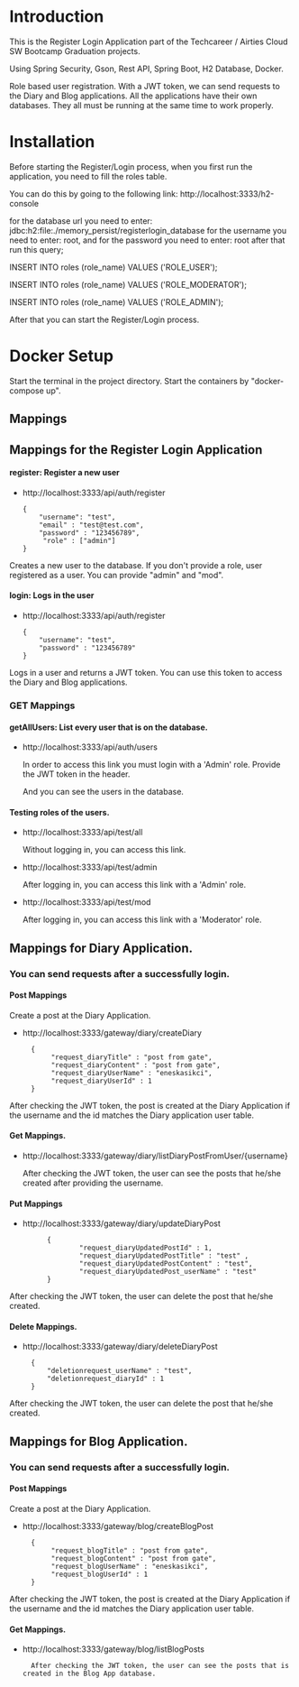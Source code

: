 # Introduction

This is the Register Login Application part of the Techcareer / Airties Cloud SW Bootcamp Graduation projects.

Using Spring Security, Gson, Rest API, Spring Boot, H2 Database, Docker.

Role based user registration. With a JWT token, we can send requests to the Diary and Blog applications.
All the applications have their own databases.
They all must be running at the same time to work properly.

# Installation

Before starting the Register/Login process, when you first run the application, you need to fill the roles table.

You can do this by going to the following link:
http://localhost:3333/h2-console

for the database url you need to enter: jdbc:h2:file:./memory_persist/registerlogin_database
for the username you need to enter: root, and for the password you need to enter: root
after that run this query;

INSERT INTO roles (role_name) VALUES ('ROLE_USER');

INSERT INTO roles (role_name) VALUES ('ROLE_MODERATOR');

INSERT INTO roles (role_name) VALUES ('ROLE_ADMIN');

After that you can start the Register/Login process.

# Docker Setup

Start the terminal in the project directory. Start the containers by "docker-compose up".

## Mappings

## Mappings for the Register Login Application

#### register: Register a new user

- http://localhost:3333/api/auth/register

      {
          "username": "test",
          "email" : "test@test.com",
          "password" : "123456789",
           "role" : ["admin"]
      }

Creates a new user to the database. If you don't provide a role, user registered as a user. You can provide "admin" and "mod".

#### login: Logs in the user
- http://localhost:3333/api/auth/register

      {
          "username": "test",
          "password" : "123456789"
      }

Logs in a user and returns a JWT token. You can use this token to access the Diary and Blog applications.

### GET Mappings

#### getAllUsers: List every user that is on the database.

- http://localhost:3333/api/auth/users

   In order to access this link you must login with a 'Admin' role. Provide the JWT token in the header.

    And you can see the users in the database.

#### Testing roles of the users.
- http://localhost:3333/api/test/all

    Without logging in, you can access this link.

- http://localhost:3333/api/test/admin

    After logging in, you can access this link with a 'Admin' role.

- http://localhost:3333/api/test/mod

    After logging in, you can access this link with a 'Moderator' role.


## Mappings for Diary Application.
### You can send requests after a successfully login.

#### Post Mappings
Create a post at the Diary Application.
- http://localhost:3333/gateway/diary/createDiary
    
        {
             "request_diaryTitle" : "post from gate",
             "request_diaryContent" : "post from gate",
             "request_diaryUserName" : "eneskasikci",
             "request_diaryUserId" : 1
        }

After checking the JWT token, the post is created at the Diary Application if the username and the id matches the Diary application user table.

#### Get Mappings.
- http://localhost:3333/gateway/diary/listDiaryPostFromUser/{username}

    After checking the JWT token, the user can see the posts that he/she created after providing the username.


#### Put Mappings

- http://localhost:3333/gateway/diary/updateDiaryPost
    
            {
                    "request_diaryUpdatedPostId" : 1,
                    "request_diaryUpdatedPostTitle" : "test" ,
                    "request_diaryUpdatedPostContent" : "test",
                    "request_diaryUpdatedPost_userName" : "test"
            }

After checking the JWT token, the user can delete the post that he/she created.

#### Delete Mappings.
- http://localhost:3333/gateway/diary/deleteDiaryPost

        {
            "deletionrequest_userName" : "test",
            "deletionrequest_diaryId" : 1
        }

After checking the JWT token, the user can delete the post that he/she created.

## Mappings for Blog Application.
### You can send requests after a successfully login.

#### Post Mappings
Create a post at the Diary Application.
- http://localhost:3333/gateway/blog/createBlogPost
    
        {
             "request_blogTitle" : "post from gate",
             "request_blogContent" : "post from gate",
             "request_blogUserName" : "eneskasikci",
             "request_blogUserId" : 1
        }

After checking the JWT token, the post is created at the Diary Application if the username and the id matches the Diary application user table.

#### Get Mappings.
- http://localhost:3333/gateway/blog/listBlogPosts
    
        After checking the JWT token, the user can see the posts that is created in the Blog App database.
